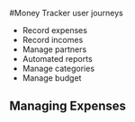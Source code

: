#Money Tracker user journeys
 - Record expenses
 - Record incomes
 - Manage partners
 - Automated reports
 - Manage categories
 - Manage budget
 
 ## Managing Expenses